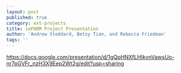 ```yaml
---
layout: post
published: true
category: ext-projects
title: inFORM Project Presentation
author: 'Andrew Stoddard, Betsy Tian, and Rebecca Friedman'
tags: ''
---
```

https://docs.google.com/presentation/d/1gQpHNXfLHIkvnVawsUo-nr7pGVFr_nzH3X9Eep2Wt2g/edit?usp=sharing